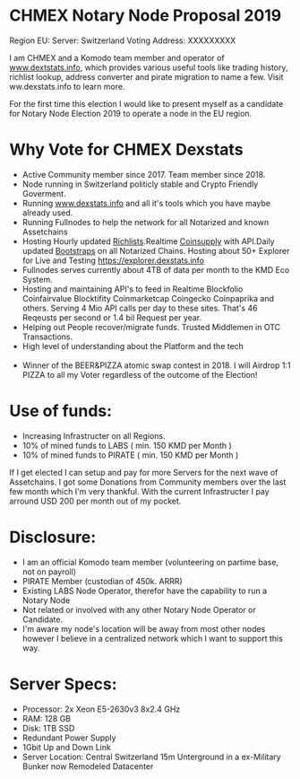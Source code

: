# CHMEX Notary Node Proposal 2019

Region EU:
Server: Switzerland
Voting Address: XXXXXXXXX

I am CHMEX and a Komodo team member and operator of www.dextstats.info, which provides various useful tools like trading history, richlist lookup, address converter and pirate migration to name a few. Visit ww.dexstats.info to learn more.

For the first time this election I would like to present myself as a candidate for Notary Node Election 2019 to operate a node in the EU region.

# Why Vote for CHMEX Dexstats

* Active Community member since 2017. Team member since 2018.
* Node running in Switzerland politicly stable and Crypto Friendly Goverment.
* Running www.dexstats.info and all it's tools which you have maybe already used.<br>
* Running Fullnodes to help the network for all Notarized and known Assetchains<br>
* Hosting Hourly updated <a href="https://dexstats.info/richlist.php">Richlists</a>.Realtime <a href="https://explorer.dexstats.info">Coinsupply</a> with API.Daily updated <a href="https://dexstats.info/bootstrap.php">Bootstraps</a> on all Notarized Chains. Hosting about 50+ Explorer for Live and Testing https://explorer.dexstats.info
* Fullnodes serves currently about 4TB of data per month to the KMD Eco System.<br>
* Hosting and maintaining API's to feed in Realtime Blockfolio Coinfairvalue Blocktifity Coinmarketcap Coingecko Coinpaprika and others. Serving 4 Mio API calls per day to these sites. That's 46 Reqeusts per second or 1.4 bil Request per year.<br>
* Helping out People recover/migrate funds. Trusted Middlemen in OTC Transactions.
* High level of understanding about the Platform and the tech<br><br>
* Winner of the BEER&PIZZA atomic swap contest in 2018. I will Airdrop 1:1 PIZZA to all my Voter regardless of the outcome of the Election!<br>


# Use of funds:

* Increasing Infrastructer on all Regions.
* 10% of mined funds to LABS ( min. 150 KMD per Month )
* 10% of mined funds to PIRATE ( min. 150 KMD per Month )

If I get elected I can setup and pay for more Servers for the next wave of Assetchains. 
I got some Donations from Community members over the last few month which I'm very thankful. With the current Infrastructer I pay arround USD 200 per month out of my pocket.

# Disclosure:
* I am an official Komodo team member (volunteering on partime base, not on payroll)
* PIRATE Member (custodian of 450k. ARRR)
* Existing LABS Node Operator, therefor have the capability to run a Notary Node
* Not related or involved with any other Notary Node Operator or Candidate.
* I'm aware my node's location will be away from most other nodes however I believe in a centralized network which I want to support this way.

# Server Specs:
* Processor: 2x Xeon E5-2630v3 8x2.4 GHz
* RAM: 128 GB
* Disk: 1TB SSD
* Redundant Power Supply
* 1Gbit Up and Down Link
* Server Location: Central Switzerland 15m Unterground in a ex-Military Bunker now Remodeled Datacenter





